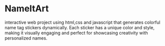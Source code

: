 # NameItArt
interactive web project using html,css and javascript that generates colorful name tag stickers dynamically. Each sticker has a unique color and style, making it visually engaging and perfect for showcasing creativity with personalized names.
